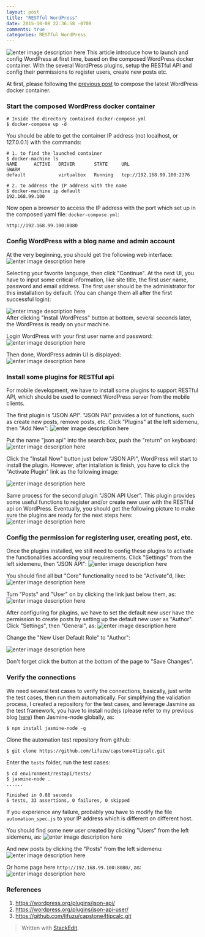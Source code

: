 ```yaml
---
layout: post
title: "RESTful WordPress"
date: 2015-10-08 22:36:58 -0700
comments: true
categories: RESTful WordPress
---
```

![enter image description here](http://www.codediesel.com/wp-content/uploads/2015/07/wordpress-rest-api.jpg)
This article introduce how to launch and config WordPress at first time, based on the composed WordPress docker container. With the several WordPress plugins, setup the RESTful API and config their permissions to register users, create new posts etc.
<!-- more -->
At first, please following the [previous post](http://lifuzu.com/blog/2015/10/05/wordpress-in-docker/) to compose the latest WordPress docker container.

### Start the composed WordPress docker container
```
# Inside the directory contained docker-compose.yml
$ docker-compose up -d
```

You should be able to get the container IP address (not localhost, or 127.0.0.1) with the commands:
```
# 1. to find the launched container
$ docker-machine ls
NAME      ACTIVE   DRIVER       STATE     URL                         SWARM
default            virtualbox   Running   tcp://192.168.99.100:2376

# 2. to address the IP address with the name
$ docker-machine ip default
192.168.99.100
```
Now open a browser to access the IP address with the port which set up in the composed yaml file: `docker-compose.yml`:
```
http://192.168.99.100:8080
```

### Config WordPress with a blog name and admin account
At the very beginning, you should get the following web interface:
![enter image description here](https://lh3.googleusercontent.com/-t0RPSrXRc5c/VhdEXMZ-W3I/AAAAAAAADnE/jSkbOTK9-AE/s600/Screen+Shot+2015-10-08+at+9.28.34+PM.png "Screen Shot 2015-10-08 at 9.28.34 PM.png")

Selecting your favorite language, then click "Continue". At the next UI, you have to input some critical information, like site title, the first user name, password and email address. The first user should be the administrator for this installation by default. (You can change them all after the first successful login):    

![enter image description here](https://lh3.googleusercontent.com/-c2yoHZQahOE/VhdE3jCBemI/AAAAAAAADnQ/ilowua9GOjs/s600/Screen+Shot+2015-10-08+at+9.34.00+PM.png "Screen Shot 2015-10-08 at 9.34.00 PM.png")    
After clicking "Install WordPress" button at bottom, several seconds later, the WordPress is ready on your machine.

Login WordPress with your first user name and password:
![enter image description here](https://lh3.googleusercontent.com/--QsmbOgVBZs/VhdE--mE81I/AAAAAAAADnc/K0E5hPLukaA/s600/Screen+Shot+2015-10-08+at+9.34.45+PM.png "Screen Shot 2015-10-08 at 9.34.45 PM.png")

Then done, WordPress admin UI is displayed:
![enter image description here](https://lh3.googleusercontent.com/-ZQ0RrnS4vbY/VhdFDqkfgZI/AAAAAAAADno/G9TOX6DYPgM/s600/Screen+Shot+2015-10-08+at+9.35.03+PM.png "Screen Shot 2015-10-08 at 9.35.03 PM.png")

### Install some plugins for RESTful api
For mobile development, we have to install some plugins to support RESTful API, which should be used to connect WordPress server from the mobile clients.

The first plugin is "JSON API". "JSON PAI" provides a lot of functions, such as create new posts, remove posts, etc. Click "Plugins" at the left sidemenu, then "Add New":
![enter image description here](https://lh3.googleusercontent.com/-x6L0YZY6rL4/VhdHr1UqV1I/AAAAAAAADoE/L6VwIAAqZoQ/s600/Screen+Shot+2015-10-08+at+9.46.14+PM.png "Screen Shot 2015-10-08 at 9.46.14 PM.png")

Put the name "json api" into the search box, push the "return" on keyboard:
![enter image description here](https://lh3.googleusercontent.com/-motAYH89BYk/VhdIGTcWlGI/AAAAAAAADoQ/4Aun05CcJgQ/s600/Screen+Shot+2015-10-08+at+9.46.31+PM.png "Screen Shot 2015-10-08 at 9.46.31 PM.png")

Click the "Install Now" button just below "JSON API", WordPress will start to install the plugin. However, after intallation is finish, you have to click the "Activate Plugin" link as the following image:    

![enter image description here](https://lh3.googleusercontent.com/-6k_fMuywkbA/VhdIZwoWmOI/AAAAAAAADoc/P0W3GhkddZw/s600/Screen+Shot+2015-10-08+at+9.48.33+PM.png "Screen Shot 2015-10-08 at 9.48.33 PM.png")

Same process for the second plugin "JSON API User". This plugin provides some useful functions to register and/or create new user with the RESTful api on WordPress. Eventually, you should get the following picture to make sure the plugins are ready for the next steps here:
![enter image description here](https://lh3.googleusercontent.com/-DHi_aAoHdro/VhdJTWWJFNI/AAAAAAAADow/qhms7BRvITs/s600/Screen+Shot+2015-10-08+at+9.49.42+PM.png "Screen Shot 2015-10-08 at 9.49.42 PM.png")

### Config the permission for registering user, creating post, etc.
Once the plugins installed, we still need to config these plugins to activate the functionalities according your requirements. Click "Settings" from the left sidemenu, then "JSON API":
![enter image description here](https://lh3.googleusercontent.com/-xPKPdWNRCCk/VhdKVPHzwDI/AAAAAAAADpQ/Su0b6JpskBo/s600/Screen+Shot+2015-10-08+at+10.01.56+PM.png "Screen Shot 2015-10-08 at 10.01.56 PM.png")

You should find all but "Core" functionality need to be "Activate"d, like:
![enter image description here](https://lh3.googleusercontent.com/-uxMEHqUWApo/VhdLYbjk36I/AAAAAAAADps/T86uIFtR8I0/s600/Screen+Shot+2015-10-08+at+10.03.00+PM.png "Screen Shot 2015-10-08 at 10.03.00 PM.png")

Turn "Posts" and "User" on by clicking the link just below them, as:
![enter image description here](https://lh3.googleusercontent.com/-c6e7DuahoDY/VhdLR61wSVI/AAAAAAAADpg/2x4UvpOoITE/s600/Screen+Shot+2015-10-08+at+10.05.50+PM.png "Screen Shot 2015-10-08 at 10.05.50 PM.png")

After configuring for plugins, we have to set the default new user have the permission to create posts by setting up the default new user as "Author". Click "Settings", then "General", as:
![enter image description here](https://lh3.googleusercontent.com/-EFUC7X-J8UQ/VhdMR65Ge-I/AAAAAAAADqA/gPaCGoOCUs8/s600/Screen+Shot+2015-10-08+at+10.08.45+PM.png "Screen Shot 2015-10-08 at 10.08.45 PM.png")

Change the "New User Default Role" to "Author":

![enter image description here](https://lh3.googleusercontent.com/-CjmyYO739HU/VhdMcIpp51I/AAAAAAAADqM/wtYN5moXL58/s600/Screen+Shot+2015-10-08+at+10.08.57+PM.png "Screen Shot 2015-10-08 at 10.08.57 PM.png")

Don't forget click the button at the bottom of the page to "Save Changes".

### Verify the connections

We need several test cases to verify the connections, basically, just write the test cases, then run them automatically. For simplifying the validation process, I created a repository for the test cases, and leverage Jasmine as the test framework, you have to install nodejs (please refer to my previous blog [here](http://lifuzu.com/blog/2014/08/20/install-nodejs-using-nvm/)) then Jasmine-node globally, as:

```
$ npm install jasmine-node -g
```
Clone the automation test repository from github:
```
$ git clone https://github.com/lifuzu/capstone4tipcalc.git
```

Enter the `tests` folder, run the test cases: 
```
$ cd environment/restapi/tests/
$ jasmine-node .
......

Finished in 0.88 seconds
6 tests, 33 assertions, 0 failures, 0 skipped
```
If you experience any failure, probably you have to modify the file `automation_spec.js` to your IP address which is different on different host.

You should find some new user created by clicking "Users" from the left sidemenu, as:
![enter image description here](https://lh3.googleusercontent.com/-uKNnL1E3jvg/VhdRVZd9HnI/AAAAAAAADrE/Uyl3W_fodRY/s600/Screen+Shot+2015-10-08+at+10.31.07+PM.png "Screen Shot 2015-10-08 at 10.31.07 PM.png")

And new posts by clicking the "Posts" from the left sidemenu:
![enter image description here](https://lh3.googleusercontent.com/-aF-czcMgyL4/VhdRiA1T14I/AAAAAAAADrU/DjxRm6WzuFw/s600/Screen+Shot+2015-10-08+at+10.31.27+PM.png "Screen Shot 2015-10-08 at 10.31.27 PM.png")

Or home page here `http://192.168.99.100:8080/`, as:
![enter image description here](https://lh3.googleusercontent.com/-wBYkoqqe6Do/VhdSC-QfCZI/AAAAAAAADrg/3eiS0W50IXM/s600/Screen+Shot+2015-10-08+at+10.34.31+PM.png "Screen Shot 2015-10-08 at 10.34.31 PM.png")

### References
1. https://wordpress.org/plugins/json-api/
2. https://wordpress.org/plugins/json-api-user/
3. https://github.com/lifuzu/capstone4tipcalc.git

> Written with [StackEdit](https://stackedit.io/).
